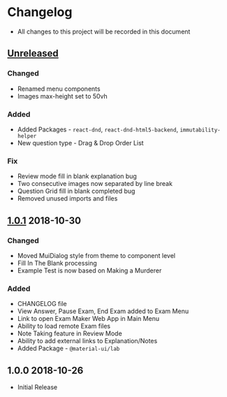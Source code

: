 # Changelog

- All changes to this project will be recorded in this document

## [Unreleased]

### Changed

- Renamed menu components
- Images max-height set to 50vh

### Added

- Added Packages - `react-dnd`, `react-dnd-html5-backend`, `immutability-helper`
- New question type - Drag & Drop Order List

### Fix

- Review mode fill in blank explanation bug
- Two consecutive images now separated by line break
- Question Grid fill in blank completed bug
- Removed unused imports and files

## [1.0.1] 2018-10-30

### Changed

- Moved MuiDialog style from theme to component level
- Fill In The Blank processing
- Example Test is now based on Making a Murderer

### Added

- CHANGELOG file
- View Answer, Pause Exam, End Exam added to Exam Menu
- Link to open Exam Maker Web App in Main Menu
- Ability to load remote Exam files
- Note Taking feature in Review Mode
- Ability to add external links to Explanation/Notes
- Added Package - `@material-ui/lab`

## 1.0.0 2018-10-26

- Initial Release

[unreleased]: https://github.com/benjaminadk/electron-exam/compare/v1.0.0...HEAD
[1.0.1]: https://github.com/benjaminadk/electron-exam/compare/v1.0.0...v1.0.1
